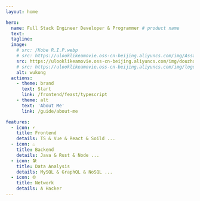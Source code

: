 ```yaml
---
layout: home

hero:
  name: Full Stack Engineer Developer & Programmer # product name
  text: 
  tagline:
  image:
    # src: /Kobe R.I.P.webp
    # src: https://ulooklikeamovie.oss-cn-beijing.aliyuncs.com/img/AssassinS%20CREED.png
    src: https://ulooklikeamovie.oss-cn-beijing.aliyuncs.com/img/douzhanshengfo.png
    # src: https://ulooklikeamovie.oss-cn-beijing.aliyuncs.com/img/logo_01.png
    alt: wukong
  actions:
    - theme: brand
      text: Start
      link: /frontend/feast/typescript
    - theme: alt
      text: 'About Me'
      link: /guide/about-me

features:
  - icon: ⚡️ 
    title: Frontend
    details: TS & Vue & React & Soild ...
  - icon: ♨️
    title: Backend
    details: Java & Rust & Node ...
  - icon: 🛠️
    title: Data Analysis
    details: MySQL & GraphQL & NoSQL ...
  - icon: 🌐
    title: Network
    details: A Hacker
---
```


<style>

</style>
